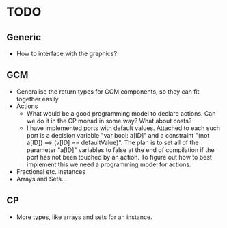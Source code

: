# TODO

## Generic
* How to interface with the graphics?

## GCM
* Generalise the return types for GCM components,
  so they can fit together easily
* Actions
    * What would be a good programming model to
      declare actions. Can we do it in the CP
      monad in some way? What about costs?
    * I have implemented ports with default values.
      Attached to each such port is a decision variable
      "var bool: a[ID]" and a constraint "(not a[ID]) ==> (v[ID] == defaultValue)".
      The plan is to set all of the parameter "a[ID]" variables
      to false at the end of compilation if the port
      has not been touched by an action. To figure out how to
      best implement this we need a programming model for actions.
* Fractional etc. instances
* Arrays and Sets...

## CP
* More types, like arrays and sets for an instance.
